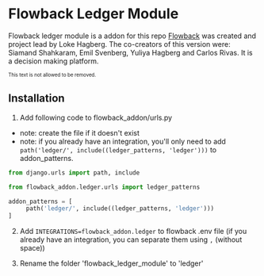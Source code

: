 # Flowback Ledger Module
Flowback ledger module is a addon for this repo [Flowback](https://github.com/Gofven/flowback) was created and project lead by Loke Hagberg. The co-creators of this version were:
Siamand Shahkaram, Emil Svenberg, Yuliya Hagberg and Carlos Rivas.
It is a decision making platform.

<sub><sub>This text is not allowed to be removed.</sub></sub>


## Installation
1) Add following code to flowback_addon/urls.py
* note: create the file if it doesn't exist
* note: if you already have an integration, you'll only need to add `path('ledger/', include((ledger_patterns, 'ledger')))` to addon_patterns.
```py
from django.urls import path, include

from flowback_addon.ledger.urls import ledger_patterns

addon_patterns = [
     path('ledger/', include((ledger_patterns, 'ledger')))
]
```

2) Add `INTEGRATIONS=flowback_addon.ledger` to flowback .env file (if you already have an integration, you can separate them using `,` (without space))

3) Rename the folder 'flowback_ledger_module' to 'ledger'
